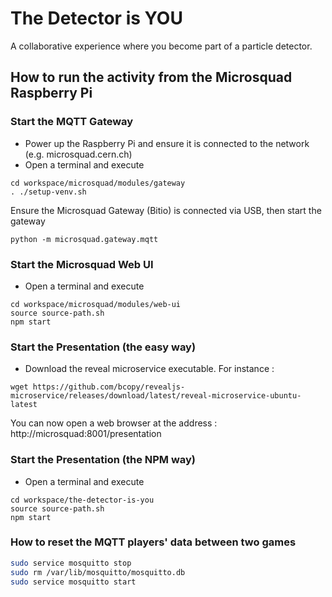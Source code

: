 # The Detector is YOU

A collaborative experience where you become part of a particle detector.

## How to run the activity from the Microsquad Raspberry Pi

### Start the MQTT Gateway

* Power up the Raspberry Pi and ensure it is connected to the network (e.g. microsquad.cern.ch)
* Open a terminal and execute

```
cd workspace/microsquad/modules/gateway
. ./setup-venv.sh
```
Ensure the Microsquad Gateway (Bitio) is connected via USB, then start the gateway

```
python -m microsquad.gateway.mqtt
```


### Start the Microsquad Web UI

* Open a terminal and execute

```
cd workspace/microsquad/modules/web-ui
source source-path.sh
npm start
```

### Start the Presentation (the easy way)

* Download the reveal microservice executable.
For instance :
```
wget https://github.com/bcopy/revealjs-microservice/releases/download/latest/reveal-microservice-ubuntu-latest
```

You can now open a web browser at the address :
http://microsquad:8001/presentation


### Start the Presentation (the NPM way)
 
* Open a terminal and execute

```
cd workspace/the-detector-is-you
source source-path.sh
npm start
```

### How to reset the MQTT players' data between two games

```bash
sudo service mosquitto stop
sudo rm /var/lib/mosquitto/mosquitto.db
sudo service mosquitto start
```